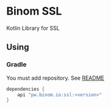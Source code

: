 # Binom SSL
Kotlin Library for SSL

## Using
### Gradle
You must add repository. See [README](../README.md)
```groovy
dependencies {
    api "pw.binom.io:ssl:<version>"
}
```